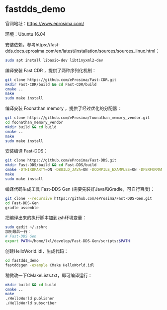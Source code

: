 # fastdds_demo
官网地址：https://www.eprosima.com/

环境：Ubuntu 16.04

安装依赖，参考https://fast-dds.docs.eprosima.com/en/latest/installation/sources/sources_linux.html：

```bash
sudo apt install libasio-dev libtinyxml2-dev
```

编译安装 Fast CDR ，提供了两种序列化机制：

```bash
git clone https://github.com/eProsima/Fast-CDR.git
mkdir Fast-CDR/build && cd Fast-CDR/build
cmake ..
make
sudo make install
```

编译安装 Foonathan memory ，提供了经过优化的分配器：

```bash
git clone https://github.com/eProsima/foonathan_memory_vendor.git
cd foonathan_memory_vendor
mkdir build && cd build
cmake ..
make
sudo make install
```

安装编译 Fast-DDS：

```bash
git clone https://github.com/eProsima/Fast-DDS.git
mkdir Fast-DDS/build && cd Fast-DDS/build
cmake -DTHIRDPARTY=ON -DBUILD_JAVA=ON -DCOMPILE_EXAMPLES=ON -DPERFORMANCE_TESTS=ON ..
make
sudo make install
```

编译代码生成工具 Fast-DDS Gen (需要先装好Java和Gradle，可自行百度)：

```bash
git clone --recursive https://github.com/eProsima/Fast-DDS-Gen.git
cd Fast-DDS-Gen
gradle assemble
```

把编译出来的执行脚本加到zsh环境变量：

```bash
sudo gedit ~/.zshrc
加到最后一行：
# Fast-DDS Gen
export PATH=/home/lxl/develop/Fast-DDS-Gen/scripts:$PATH
```

创建HelloWorld.idl，生成代码：

```bash
cd fastdds_demo
fastddsgen -example CMake HelloWorld.idl
```

稍微改一下CMakeLists.txt，即可编译运行：

```bash
mkdir build && cd build
cmake ..
make
./HelloWorld publisher
./HelloWorld subscriber
```

